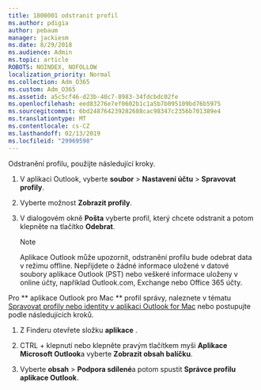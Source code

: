 ```yaml
---
title: 1800001 odstranit profil
ms.author: pdigia
author: pebaum
manager: jackiesm
ms.date: 8/29/2018
ms.audience: Admin
ms.topic: article
ROBOTS: NOINDEX, NOFOLLOW
localization_priority: Normal
ms.collection: Adm_O365
ms.custom: Adm_O365
ms.assetid: a5c5cf46-d23b-40c7-8983-34fdcbdc02fe
ms.openlocfilehash: eed83276e7ef0602b1c1a5b7b095109bd76b5975
ms.sourcegitcommit: 6bd248764239282688cac98347c2356b701389e4
ms.translationtype: MT
ms.contentlocale: cs-CZ
ms.lasthandoff: 02/13/2019
ms.locfileid: "29969598"
---
```

Odstranění profilu, použijte následující kroky.
  
1. V aplikaci Outlook, vyberte **soubor** \> **Nastavení účtu** \> **Spravovat profily**.
    
2. Vyberte možnost **Zobrazit profily**.
    
3. V dialogovém okně **Pošta** vyberte profil, který chcete odstranit a potom klepněte na tlačítko **Odebrat**.
    
    > [!NOTE]
    > Aplikace Outlook může upozornit, odstranění profilu bude odebrat data v režimu offline. Nepřijdete o žádné informace uložené v datové soubory aplikace Outlook (PST) nebo veškeré informace uloženy v online účty, například Outlook.com, Exchange nebo Office 365 účty. 
  
Pro ** aplikace Outlook pro Mac ** profil správy, naleznete v tématu [Spravovat profily nebo identity v aplikaci Outlook for Mac](https://support.office.com/article/fed2a955-74df-4a24-bef6-78a426958c4c.aspx) nebo postupujte podle následujících kroků. 
  
1. Z Finderu otevřete složku **aplikace** . 
    
2. CTRL + klepnutí nebo klepněte pravým tlačítkem myši **Aplikace Microsoft Outlook**a vyberte **Zobrazit obsah balíčku**.
    
3. Vyberte **obsah** \> **Podpora sdílené**a potom spustit **Správce profilu aplikace Outlook**.
    


